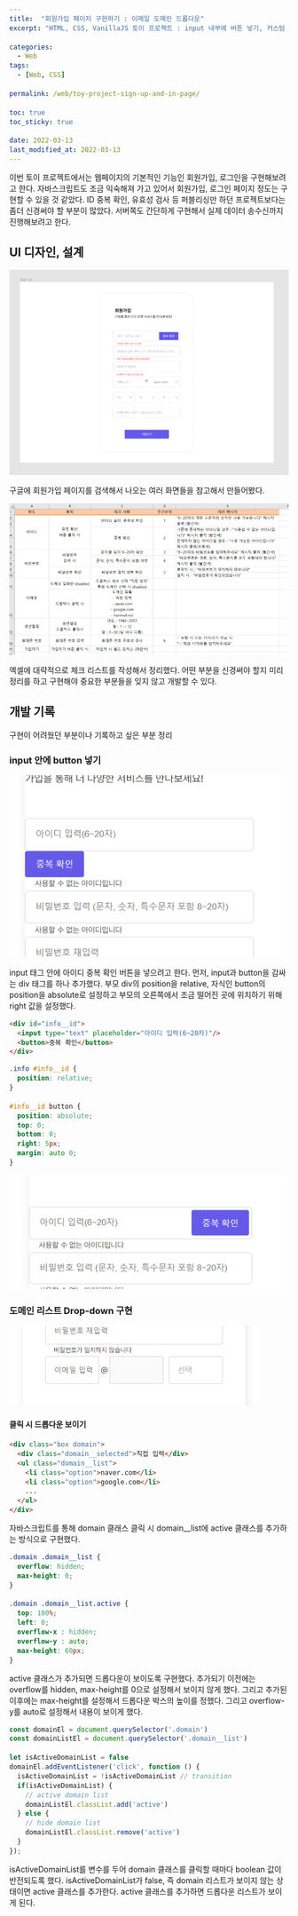 ```yaml
---
title:  "회원가입 페이지 구현하기 : 이메일 도메인 드롭다운"
excerpt: "HTML, CSS, VanillaJS 토이 프로젝트 : input 내부에 버튼 넣기, 커스텀 drop down 구현하기"

categories:
  - Web
tags:
  - [Web, CSS]

permalink: /web/toy-project-sign-up-and-in-page/

toc: true
toc_sticky: true
 
date: 2022-03-13
last_modified_at: 2022-03-13
---
```


이번 토이 프로젝트에서는 웹페이지의 기본적인 기능인 회원가입, 로그인을 구현해보려고 한다. 자바스크립트도 조금 익숙해져 가고 있어서 회원가입, 로그인 페이지 정도는 구현할 수 있을 것 같았다. ID 중복 확인, 유효성 검사 등 퍼블리싱만 하던 프로젝트보다는 좀더 신경써야 할 부분이 많았다. 서버쪽도 간단하게 구현해서 실제 데이터 송수신까지 진행해보려고 한다. 


## UI 디자인, 설계

![project-sketch](/assets/images/posts_img/web-toy-project-sign-up-and-in-page/project-sketch.png)

구글에 회원가입 페이지를 검색해서 나오는 여러 화면들을 참고해서 만들어봤다.

![check-list](/assets/images/posts_img/web-toy-project-sign-up-and-in-page/check-list.png)

엑셀에 대략적으로 체크 리스트를 작성해서 정리했다. 어떤 부분을 신경써야 할지 미리 정리를 하고 구현해야 중요한 부분들을 잊지 않고 개발할 수 있다.

## 개발 기록

구현이 어려웠던 부분이나 기록하고 싶은 부분 정리

### input 안에 button 넣기

![input-button-before](/assets/images/posts_img/web-toy-project-sign-up-and-in-page/input-button-before.png)

input 태그 안에 아이디 중복 확인 버튼을 넣으려고 한다. 먼저, input과 button을 감싸는 div 태그를 하나 추가했다. 부모 div의 position을 relative, 자식인 button의 position을 absolute로 설정하고 부모의 오른쪽에서 조금 떨어진 곳에 위치하기 위해 right 값을 설정했다.

```html
<div id="info__id">
  <input type="text" placeholder="아이디 입력(6~20자)"/>
  <button>중복 확인</button>
</div>
```

```css
.info #info__id {
  position: relative;
}

#info__id button {
  position: absolute;
  top: 0;
  bottom: 0;
  right: 5px;
  margin: auto 0;
}
```

![input-button-after](/assets/images/posts_img/web-toy-project-sign-up-and-in-page/input-button-after.png)


### 도메인 리스트 Drop-down 구현

![email-input](/assets/images/posts_img/web-toy-project-sign-up-and-in-page/email-input.png)

#### 클릭 시 드롭다운 보이기

```html
<div class="box domain">
  <div class="domain__selected">직접 입력</div>
  <ul class="domain__list">
    <li class="option">naver.com</li>
    <li class="option">google.com</li>
    ...
  </ul>
</div>
```
자바스크립트를 통해 domain 클래스 클릭 시 domain__list에 active 클래스를 추가하는 방식으로 구현했다. 

```css
.domain .domain__list {
  overflow: hidden;
  max-height: 0;
}

.domain .domain__list.active {
  top: 100%;
  left: 0;
  overflow-x : hidden;
  overflow-y : auto;
  max-height: 60px;
}
```

active 클래스가 추가되면 드롭다운이 보이도록 구현했다. 추가되기 이전에는 overflow를 hidden, max-height를 0으로 설정해서 보이지 않게 했다. 그리고 추가된 이후에는 max-height를 설정해서 드롭다운 박스의 높이를 정했다. 그리고 overflow-y를 auto로 설정해서 내용이 보이게 했다.

```javascript
const domainEl = document.querySelector('.domain')
const domainListEl = document.querySelector('.domain__list')

let isActiveDomainList = false
domainEl.addEventListener('click', function () {
  isActiveDomainList = !isActiveDomainList // transition
  if(isActiveDomainList) {
    // active domain list
    domainListEl.classList.add('active')
  } else {
    // hide domain list
    domainListEl.classList.remove('active')
  }
});
```

isActiveDomainList를 변수를 두어 domain 클래스를 클릭할 때마다 boolean 값이 반전되도록 했다. isActiveDomainList가 false, 즉 domain 리스트가 보이지 않는 상태이면 active 클래스를 추가한다. active 클래스를 추가하면 드롭다운 리스트가 보이게 된다.